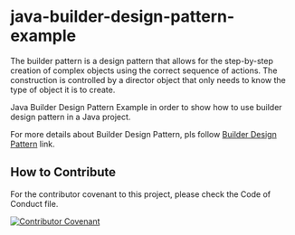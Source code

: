 # java-builder-design-pattern-example
The builder pattern is a design pattern that allows for the step-by-step creation of complex objects using the correct sequence of actions. The construction is controlled by a director object that only needs to know the type of object it is to create.

Java Builder Design Pattern Example in order to show how to use builder design pattern in a Java project. 
 
For more details about Builder Design Pattern, pls follow [Builder Design Pattern](https://evrentan.medium.com/) link.

## How to Contribute

For the contributor covenant to this project, please check the Code of Conduct file.

[![Contributor Covenant](https://img.shields.io/badge/Contributor%20Covenant-2.1-4baaaa.svg)](code_of_conduct.md)

